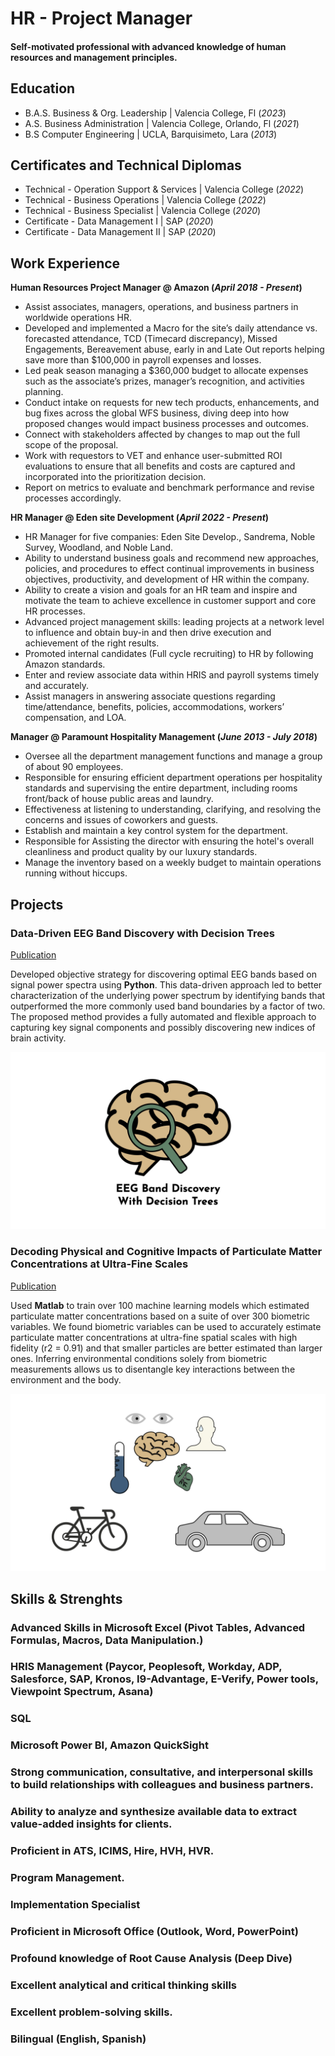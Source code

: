 # HR - Project Manager

#### Self-motivated professional with advanced knowledge of human resources and management principles.

## Education
- B.A.S. Business & Org. Leadership | Valencia College, Fl (_2023_)								       		
- A.S. Business Administration	| Valencia College, Orlando, Fl (_2021_)	 			        		
- B.S Computer Engineering | UCLA, Barquisimeto, Lara (_2013_)

## Certificates and Technical Diplomas

- Technical - Operation Support & Services | Valencia College (_2022_)
- Technical - Business Operations | Valencia College (_2022_)
- Technical - Business Specialist | Valencia College (_2020_)
- Certificate - Data Management I | SAP (_2020_)
- Certificate - Data Management II | SAP (_2020_)

## Work Experience
**Human Resources Project Manager @ Amazon (_April 2018 - Present_)**
- Assist associates, managers, operations, and business partners in worldwide operations HR.
- Developed and implemented a Macro for the site’s daily attendance vs. forecasted attendance, TCD (Timecard discrepancy), Missed Engagements, Bereavement abuse, early in and Late Out reports helping save more than $100,000 in payroll expenses and losses.
- Led peak season managing a $360,000 budget to allocate expenses such as the associate’s prizes, manager’s recognition, and activities planning.
- Conduct intake on requests for new tech products, enhancements, and bug fixes across the global WFS business, diving deep into how proposed changes would impact business processes and outcomes.
- Connect with stakeholders affected by changes to map out the full scope of the proposal.
- Work with requestors to VET and enhance user-submitted ROI evaluations to ensure that all benefits and costs are captured and incorporated into the prioritization decision.
- Report on metrics to evaluate and benchmark performance and revise processes accordingly.

**HR Manager @ Eden site Development (_April 2022 - Present_)**
- HR Manager for five companies: Eden Site Develop., Sandrema, Noble Survey, Woodland, and Noble Land.
- Ability to understand business goals and recommend new approaches, policies, and procedures to effect continual improvements in business objectives, productivity, and development of HR within the company.
- Ability to create a vision and goals for an HR team and inspire and motivate the team to achieve excellence in customer support and core HR processes.
- Advanced project management skills: leading projects at a network level to influence and obtain buy-in and then drive execution and achievement of the right results.
- Promoted internal candidates (Full cycle recruiting) to HR by following Amazon standards.
- Enter and review associate data within HRIS and payroll systems timely and accurately.
- Assist managers in answering associate questions regarding time/attendance, benefits, policies, accommodations, workers’ compensation, and LOA.

**Manager @ Paramount Hospitality Management (_June 2013 - July 2018_)**
- Oversee all the department management functions and manage a group of about 90 employees.
- Responsible for ensuring efficient department operations per hospitality standards and supervising the entire department, including rooms front/back of house public areas and laundry.
- Effectiveness at listening to understanding, clarifying, and resolving the concerns and issues of coworkers and guests.
- Establish and maintain a key control system for the department.
- Responsible for Assisting the director with ensuring the hotel's overall cleanliness and product quality by our luxury standards.
- Manage the inventory based on a weekly budget to maintain operations running without hiccups.

## Projects
### Data-Driven EEG Band Discovery with Decision Trees
[Publication](https://www.mdpi.com/1424-8220/22/8/3048)

Developed objective strategy for discovering optimal EEG bands based on signal power spectra using **Python**. This data-driven approach led to better characterization of the underlying power spectrum by identifying bands that outperformed the more commonly used band boundaries by a factor of two. The proposed method provides a fully automated and flexible approach to capturing key signal components and possibly discovering new indices of brain activity.

![EEG Band Discovery](/assets/img/eeg_band_discovery.jpeg)

### Decoding Physical and Cognitive Impacts of Particulate Matter Concentrations at Ultra-Fine Scales
[Publication](https://www.mdpi.com/1424-8220/22/11/4240)

Used **Matlab** to train over 100 machine learning models which estimated particulate matter concentrations based on a suite of over 300 biometric variables. We found biometric variables can be used to accurately estimate particulate matter concentrations at ultra-fine spatial scales with high fidelity (r2 = 0.91) and that smaller particles are better estimated than larger ones. Inferring environmental conditions solely from biometric measurements allows us to disentangle key interactions between the environment and the body.

![Bike Study](/assets/img/bike_study.jpeg)

## Skills & Strenghts
### Advanced Skills in Microsoft Excel (Pivot Tables, Advanced Formulas, Macros, Data Manipulation.)
### HRIS Management (Paycor, Peoplesoft, Workday, ADP, Salesforce, SAP, Kronos, I9-Advantage, E-Verify, Power tools, Viewpoint Spectrum, Asana)
### SQL
### Microsoft Power BI, Amazon QuickSight
### Strong communication, consultative, and interpersonal skills to build relationships with colleagues and business partners.
### Ability to analyze and synthesize available data to extract value-added insights for clients.
### Proficient in ATS, ICIMS, Hire, HVH, HVR.
### Program Management.
### Implementation Specialist
### Proficient in Microsoft Office (Outlook, Word, PowerPoint)
### Profound knowledge of Root Cause Analysis (Deep Dive)
### Excellent analytical and critical thinking skills
### Excellent problem-solving skills.
### Bilingual (English, Spanish)
